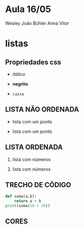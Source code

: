 # Aula 16/05
Wesley
João Bühler
Anna
Vitor

# listas

## Propriedades css

- *itálico*

- **negrito**

- `caixa`

## LISTA NÃO ORDENADA
- lista com um ponto

- lista com um ponto

## LISTA ORDENADA
1. lista com números

1. lista com números

## TRECHO DE CÓDIGO

```python
def soma(a,b):
    return a + b
print(soma(10 + 20))
```

## CORES


